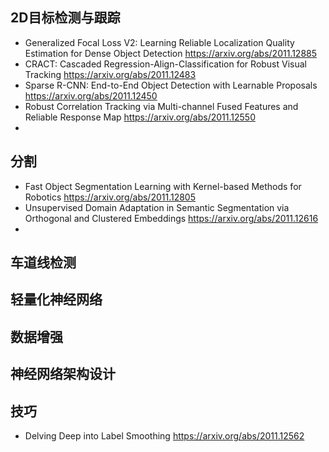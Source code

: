 ## 2D目标检测与跟踪

- Generalized Focal Loss V2: Learning Reliable Localization Quality Estimation for Dense Object Detection https://arxiv.org/abs/2011.12885
- CRACT: Cascaded Regression-Align-Classification for Robust Visual Tracking https://arxiv.org/abs/2011.12483
- Sparse R-CNN: End-to-End Object Detection with Learnable Proposals https://arxiv.org/abs/2011.12450
- Robust Correlation Tracking via Multi-channel Fused Features and Reliable Response Map https://arxiv.org/abs/2011.12550
- 

## 分割

- Fast Object Segmentation Learning with Kernel-based Methods for Robotics https://arxiv.org/abs/2011.12805
- Unsupervised Domain Adaptation in Semantic Segmentation via Orthogonal and Clustered Embeddings  https://arxiv.org/abs/2011.12616
- 

## 车道线检测

## 轻量化神经网络

## 数据增强

## 神经网络架构设计

## 技巧

- Delving Deep into Label Smoothing https://arxiv.org/abs/2011.12562